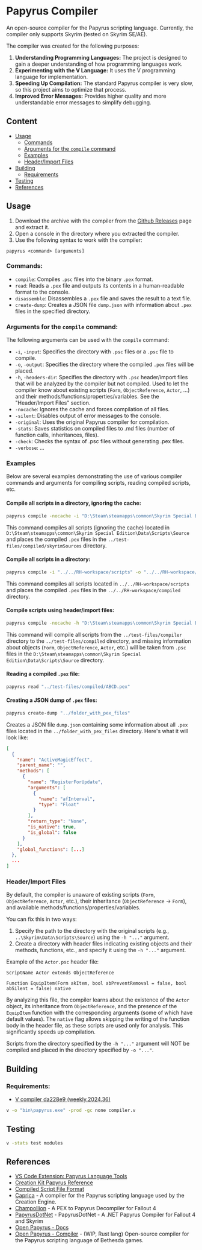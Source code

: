 # Papyrus Compiler

An open-source compiler for the Papyrus scripting language. Currently, the compiler only supports Skyrim (tested on Skyrim SE/AE).

The compiler was created for the following purposes:
1. **Understanding Programming Languages:** The project is designed to gain a deeper understanding of how programming languages work.
2. **Experimenting with the V Language:** It uses the V programming language for implementation.
3. **Speeding Up Compilation:** The standard Papyrus compiler is very slow, so this project aims to optimize that process.
4. **Improved Error Messages:** Provides higher quality and more understandable error messages to simplify debugging.

## Сontent
- [Usage](#usage)
  - [Commands](#commands)
  - [Arguments for the `compile` command](#arguments-for-the-compile-command)
  - [Examples](#examples)
  - [Header/Import Files](#headerimport-files)
- [Building](#building)
  - [Requirements](#requirements)
- [Testing](#testing)
- [References](#references)

## Usage
1. Download the archive with the compiler from the [Github Releases](https://github.com/russo-2025/papyrus-compiler/releases) page and extract it.
2. Open a console in the directory where you extracted the compiler.
3. Use the following syntax to work with the compiler:

```
papyrus <command> [arguments]
```

### Commands:
- `compile`: Compiles `.psc` files into the binary `.pex` format.
- `read`: Reads a `.pex` file and outputs its contents in a human-readable format to the console.
- `disassemble`: Disassembles a `.pex` file and saves the result to a text file.
- `create-dump`: Creates a JSON file `dump.json` with information about `.pex` files in the specified directory.

### Arguments for the `compile` command:
The following arguments can be used with the `compile` command:

- `-i`, `-input`: Specifies the directory with `.psc` files or a `.psc` file to compile.
- `-o`, `-output`: Specifies the directory where the compiled `.pex` files will be placed.
- `-h`, `-headers-dir`: Specifies the directory with `.psc` header/import files that will be analyzed by the compiler but not compiled. Used to let the compiler know about existing scripts (`Form`, `ObjectReference`, `Actor`, ...) and their methods/functions/properties/variables. See the "Header/Import Files" section.
- `-nocache`: Ignores the cache and forces compilation of all files.
- `-silent`: Disables output of error messages to the console.
- `-original`: Uses the original Papyrus compiler for compilation.
- `-stats`: Saves statistics on compiled files to .md files (number of function calls, inheritances, files).
- `-check`: Checks the syntax of .psc files without generating .pex files.
- `-verbose`: ...

### Examples
Below are several examples demonstrating the use of various compiler commands and arguments for compiling scripts, reading compiled scripts, etc.

#### Compile all scripts in a directory, ignoring the cache:
```bash
papyrus compile -nocache -i "D:\Steam\steamapps\common\Skyrim Special Edition\Data\Scripts\Source" -o "../test-files/compiled/skyrimSources"
```
This command compiles all scripts (ignoring the cache) located in `D:\Steam\steamapps\common\Skyrim Special Edition\Data\Scripts\Source` and places the compiled `.pex` files in the `../test-files/compiled/skyrimSources` directory.

#### Compile all scripts in a directory:
```bash
papyrus compile -i "../../RH-workspace/scripts" -o "../../RH-workspace/compiled"
```
This command compiles all scripts located in `../../RH-workspace/scripts` and places the compiled `.pex` files in the `../../RH-workspace/compiled` directory.

#### Compile scripts using header/import files:
```bash
papyrus compile -nocache -h "D:\Steam\steamapps\common\Skyrim Special Edition\Data\Scripts\Source" -i "../test-files/compiler" -o "../test-files/compiled" 
```
This command will compile all scripts from the `../test-files/compiler` directory to the `../test-files/compiled` directory, and missing information about objects (`Form`, `ObjectReference`, `Actor`, etc.) will be taken from `.psc` files in the `D:\Steam\steamapps\common\Skyrim Special Edition\Data\Scripts\Source` directory.

#### Reading a compiled `.pex` file:
```bash
papyrus read "../test-files/compiled/ABCD.pex"
```

#### Creating a JSON dump of `.pex` files:
```bash
papyrus create-dump "../folder_with_pex_files"
```
Creates a JSON file `dump.json` containing some information about all `.pex` files located in the `../folder_with_pex_files` directory. Here's what it will look like:
```json
[
  {
    "name": "ActiveMagicEffect",
    "parent_name": "",
    "methods": [
      {
        "name": "RegisterForUpdate",
        "arguments": [
          {
            "name": "afInterval",
            "type": "Float"
          }
        ],
        "return_type": "None",
        "is_native": true,
        "is_global": false
      }
    ],
    "global_functions": [...]
  },
  ...
]
```

### Header/Import Files
By default, the compiler is unaware of existing scripts (`Form`, `ObjectReference`, `Actor`, etc.), their inheritance (`ObjectReference` -> `Form`), and available methods/functions/properties/variables.

You can fix this in two ways:
1. Specify the path to the directory with the original scripts (e.g., `..\Skyrim\Data\Scripts\Source`) using the `-h "..."` argument.
2. Create a directory with header files indicating existing objects and their methods, functions, etc., and specify it using the `-h "..."` argument.

Example of the `Actor.psc` header file:
```papyrus
ScriptName Actor extends ObjectReference

Function EquipItem(Form akItem, bool abPreventRemoval = false, bool abSilent = false) native
```

By analyzing this file, the compiler learns about the existence of the `Actor` object, its inheritance from `ObjectReference`, and the presence of the `EquipItem` function with the corresponding arguments (some of which have default values). The `native` flag allows skipping the writing of the function body in the header file, as these scripts are used only for analysis. This significantly speeds up compilation.

Scripts from the directory specified by the `-h "..."` argument will NOT be compiled and placed in the directory specified by `-o "..."`.

## Building

### Requirements:
- [V compiler da228e9 (weekly.2024.36)](https://github.com/vlang/v/releases/tag/weekly.2024.36)

```bash
v -o "bin\papyrus.exe" -prod -gc none compiler.v
```

## Testing

```bash
v -stats test modules
```

## References
- [VS Code Extension: Papyrus Language Tools](https://github.com/joelday/papyrus-lang)
- [Creation Kit Papyrus Reference](https://www.creationkit.com/index.php?title=Category:Papyrus)
- [Compiled Script File Format](https://en.uesp.net/wiki/Skyrim_Mod:Compiled_Script_File_Format)
- [Caprica](https://github.com/Orvid/Caprica) - A compiler for the Papyrus scripting language used by the Creation Engine.
- [Champollion](https://github.com/Orvid/Champollion) - A PEX to Papyrus Decompiler for Fallout 4
- [PapyrusDotNet](https://github.com/zerratar/PapyrusDotNet) - PapyrusDotNet - A .NET Papyrus Compiler for Fallout 4 and Skyrim
- [Open Papyrus - Docs](https://open-papyrus.github.io/docs/Papyrus_Language_Reference/index.html)
- [Open Papyrus - Compiler](https://github.com/open-papyrus/papyrus-compiler) - (WIP, Rust lang) Open-source compiler for the Papyrus scripting language of Bethesda games.